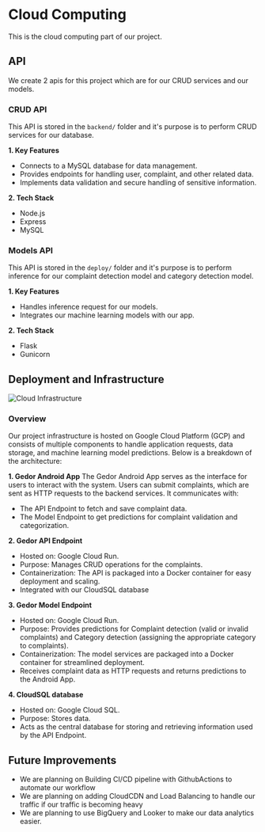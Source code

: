# Cloud Computing

This is the cloud computing part of our project.

## API

We create 2 apis for this project which are for our CRUD services and our models.

### CRUD API

This API is stored in the `backend/` folder and it's purpose is to perform CRUD services for our database.

**1. Key Features**

- Connects to a MySQL database for data management.
- Provides endpoints for handling user, complaint, and other related data.
- Implements data validation and secure handling of sensitive information.

**2. Tech Stack**
- Node.js  
- Express
- MySQL

### Models API

This API is stored in the `deploy/` folder and it's purpose is to perform inference for our complaint detection model and category detection model.

**1. Key Features**

- Handles inference request for our models.
- Integrates our machine learning models with our app.

**2. Tech Stack**
- Flask
- Gunicorn

## Deployment and Infrastructure

![Cloud Infrastructure](https://i.ibb.co.com/xM0bFMM/gedor-infra-drawio.png "Cloud Infrastructure")

### Overview

Our project infrastructure is hosted on Google Cloud Platform (GCP) and consists of multiple components to handle application requests, data storage, and machine learning model predictions. Below is a breakdown of the architecture:

**1. Gedor Android App**
The Gedor Android App serves as the interface for users to interact with the system. Users can submit complaints, which are sent as HTTP requests to the backend services.
It communicates with:
- The API Endpoint to fetch and save complaint data.
- The Model Endpoint to get predictions for complaint validation and categorization.

**2. Gedor API Endpoint**
- Hosted on: Google Cloud Run.
- Purpose: Manages CRUD operations for the complaints.
- Containerization: The API is packaged into a Docker container for easy deployment and scaling.
- Integrated with our CloudSQL database

**3. Gedor Model Endpoint**
- Hosted on: Google Cloud Run.
- Purpose: Provides predictions for Complaint detection (valid or invalid complaints) and Category detection (assigning the appropriate category to complaints).
- Containerization: The model services are packaged into a Docker container for streamlined deployment.
- Receives complaint data as HTTP requests and returns predictions to the Android App.

**4. CloudSQL database**
- Hosted on: Google Cloud SQL.
- Purpose: Stores data.
- Acts as the central database for storing and retrieving information used by the API Endpoint.

## Future Improvements

- We are planning on Building CI/CD pipeline with GithubActions to automate our workflow
- We are planning on adding CloudCDN and Load Balancing to handle our traffic if our traffic is becoming heavy
- We are planning to use BigQuery and Looker to make our data analytics easier.